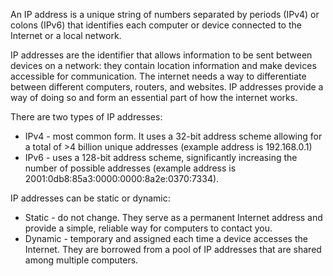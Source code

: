 An IP address is a unique string of numbers separated by periods (IPv4) or colons (IPv6) that identifies each computer or device connected to the Internet or a local network.

IP addresses are the identifier that allows information to be sent between devices on a network: they contain location information and make devices accessible for communication. The internet needs a way to differentiate between different computers, routers, and websites. IP addresses provide a way of doing so and form an essential part of how the internet works.

There are two types of IP addresses:

- IPv4 - most common form. It uses a 32-bit address scheme allowing for a total of >4 billion unique addresses (example address is 192.168.0.1)
- IPv6 - uses a 128-bit address scheme, significantly increasing the number of possible addresses (example address is 2001:0db8:85a3:0000:0000:8a2e:0370:7334).

IP addresses can be static or dynamic:

- Static - do not change. They serve as a permanent Internet address and provide a simple, reliable way for computers to contact you.
- Dynamic - temporary and assigned each time a device accesses the Internet. They are borrowed from a pool of IP addresses that are shared among multiple computers.

